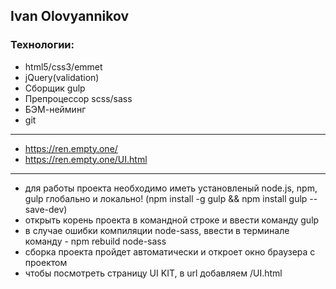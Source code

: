 ## Ivan Olovyannikov

### Технологии:
* html5/css3/emmet
* jQuery(validation)
* Сборщик gulp
* Препроцессор scss/sass
* БЭМ-нейминг
* git

***

* https://ren.empty.one/
* https://ren.empty.one/UI.html

***

* для работы проекта необходимо иметь установленый node.js, npm, gulp глобально и локально! 
(npm install -g gulp && npm install gulp --save-dev)
* открыть корень проекта в командной строке и ввести команду gulp
* в случае ошибки компиляции node-sass, ввести в терминале команду - npm rebuild node-sass
* сборка проекта пройдет автоматически и откроет окно браузера с проектом 
* чтобы посмотреть страницу UI KIT, в url добавляем /UI.html

